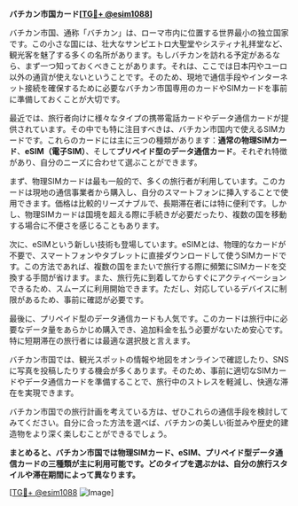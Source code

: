 **バチカン市国カード[[TG💪+ @esim1088](https://t.me/s/esim1088)]**

バチカン市国、通称「バチカン」は、ローマ市内に位置する世界最小の独立国家です。この小さな国には、壮大なサンピエトロ大聖堂やシスティナ礼拝堂など、観光客を魅了する多くの名所があります。もしバチカンを訪れる予定があるなら、まず一つ知っておくべきことがあります。それは、ここでは日本円やユーロ以外の通貨が使えないということです。そのため、現地で通信手段やインターネット接続を確保するために必要なバチカン市国専用のカードやSIMカードを事前に準備しておくことが大切です。

最近では、旅行者向けに様々なタイプの携帯電話カードやデータ通信カードが提供されています。その中でも特に注目すべきは、バチカン市国内で使えるSIMカードです。これらのカードには主に三つの種類があります：**通常の物理SIMカード**、**eSIM（電子SIM）**、そして**プリペイド型のデータ通信カード**。それぞれ特徴があり、自分のニーズに合わせて選ぶことができます。

まず、物理SIMカードは最も一般的で、多くの旅行者が利用しています。このカードは現地の通信事業者から購入し、自分のスマートフォンに挿入することで使用できます。価格は比較的リーズナブルで、長期滞在者には特に便利です。しかし、物理SIMカードは国境を超える際に手続きが必要だったり、複数の国を移動する場合に不便さを感じることもあります。

次に、eSIMという新しい技術も登場しています。eSIMとは、物理的なカードが不要で、スマートフォンやタブレットに直接ダウンロードして使うSIMカードです。この方法であれば、複数の国をまたいで旅行する際に頻繁にSIMカードを交換する手間が省けます。また、旅行先に到着してからすぐにアクティベーションできるため、スムーズに利用開始できます。ただし、対応しているデバイスに制限があるため、事前に確認が必要です。

最後に、プリペイド型のデータ通信カードも人気です。このカードは旅行中に必要なデータ量をあらかじめ購入でき、追加料金を払う必要がないため安心です。特に短期滞在の旅行者には最適な選択肢と言えます。

バチカン市国では、観光スポットの情報や地図をオンラインで確認したり、SNSに写真を投稿したりする機会が多くあります。そのため、事前に適切なSIMカードやデータ通信カードを準備することで、旅行中のストレスを軽減し、快適な滞在を実現できます。

バチカン市国での旅行計画を考えている方は、ぜひこれらの通信手段を検討してみてください。自分に合った方法を選べば、バチカンの美しい街並みや歴史的建造物をより深く楽しむことができるでしょう。

**まとめると、バチカン市国では物理SIMカード、eSIM、プリペイド型データ通信カードの三種類が主に利用可能です。どのタイプを選ぶかは、自分の旅行スタイルや滞在期間によって異なります。**

[[TG💪+ @esim1088](https://t.me/s/esim1088) ![Image](https://i.postimg.cc/Y0z9fWf4/image.png)]
